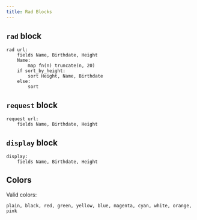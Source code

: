 ```yaml
---
title: Rad Blocks
---
```


## `rad` block

```rsl
rad url:
    fields Name, Birthdate, Height
    Name:
        map fn(n) truncate(n, 20)
    if sort_by_height:
        sort Height, Name, Birthdate
    else:
        sort
```

## `request` block

```rsl
request url:
    fields Name, Birthdate, Height
```

## `display` block

```rsl
display:
    fields Name, Birthdate, Height
```

## Colors

Valid colors:

`plain, black, red, green, yellow, blue, magenta, cyan, white, orange, pink`

